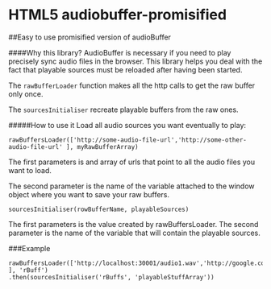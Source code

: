 # HTML5 audiobuffer-promisified
##Easy to use promisified version of audioBuffer



####Why this library?
AudioBuffer is necessary if you need to play precisely sync audio files in the browser. 
This library helps you deal with the fact that playable sources must be reloaded after having been started.  

 The `rawBufferLoader` function makes all the http calls to get the raw buffer only once.  
 
The `sourcesInitialiser` recreate playable buffers from the raw ones.



#####How to use it
Load all audio sources you want eventually to play:

```
rawBuffersLoader(['http://some-audio-file-url','http://some-other-audio-file-url' ], myRawBufferArray)

```
The first parameters is and array of urls that point to all the audio files you want to load.

The second parameter is the name of the variable attached to the window object where you want to save your raw buffers.

```
sourcesInitialiser(rowBufferName, playableSources)

```
The first parameters is the value created by rawBuffersLoader.
The second parameter is the name of the variable that will contain the playable sources. 

###Example
```
rawBuffersLoader(['http://localhost:30001/audio1.wav','http://google.com/music.wav' ], 'rBuff')
.then(sourcesInitialiser('rBuffs', 'playableStuffArray'))

``` 

